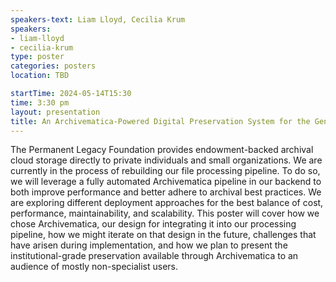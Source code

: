 ```yaml
---
speakers-text: Liam Lloyd, Cecilia Krum
speakers:
- liam-lloyd
- cecilia-krum
type: poster
categories: posters
location: TBD

startTime: 2024-05-14T15:30
time: 3:30 pm
layout: presentation
title: An Archivematica-Powered Digital Preservation System for the General Public
---
```

The Permanent Legacy Foundation provides endowment-backed archival cloud storage directly to private individuals and small organizations. We are currently in the process of rebuilding our file processing pipeline. To do so, we will leverage a fully automated Archivematica pipeline in our backend to both improve performance and better adhere to archival best practices. We are exploring different deployment approaches for the best balance of cost, performance, maintainability, and scalability. This poster will cover how we chose Archivematica, our design for integrating it into our processing pipeline, how we might iterate on that design in the future, challenges that have arisen during implementation, and how we plan to present the institutional-grade preservation available through Archivematica to an audience of mostly non-specialist users.
